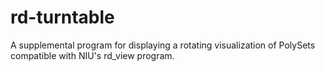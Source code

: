 # rd-turntable
A supplemental program for displaying a rotating visualization of PolySets compatible with NIU's rd_view program.
